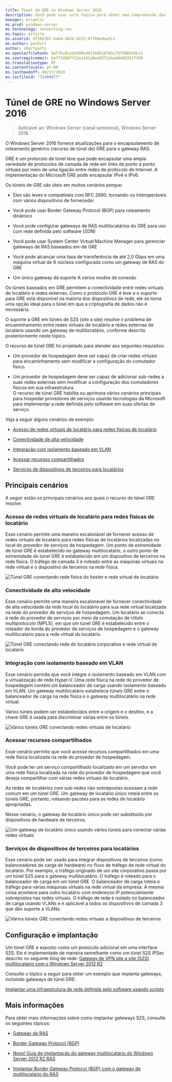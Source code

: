 ```yaml
---
title: Túnel de GRE no Windows Server 2016
description: Você pode usar este tópico para obter uma compreensão das atualizações para o recurso de túnel de encapsulamento de roteamento genérico (GRE) para o gateway de RAS no Windows Server 2016.
manager: brianlic
ms.prod: windows-server
ms.technology: networking-ras
ms.topic: article
ms.assetid: df2023bf-ba64-481e-b222-6f709edaa5c1
ms.author: pashort
author: shortpatti
ms.openlocfilehash: be57bc0ce1b509c49f269618765c79f380fd3b12
ms.sourcegitcommit: 6aff3d88ff22ea141a6ea6572a5ad8dd6321f199
ms.translationtype: MT
ms.contentlocale: pt-BR
ms.lasthandoff: 09/27/2019
ms.locfileid: "71404677"
---
```

# <a name="gre-tunneling-in-windows-server-2016"></a>Túnel de GRE no Windows Server 2016

>Aplicável ao: Windows Server (canal semestral), Windows Server 2016

O Windows Server 2016 fornece atualizações para o encapsulamento de roteamento genérico \(recurso de túnel de\) GRE para o gateway RAS.  
  
GRE é um protocolo de túnel leve que pode encapsular uma ampla variedade de protocolos de camada de rede em links de ponto a ponto virtuais por meio de uma ligação entre redes de protocolo de Internet. A implementação do Microsoft GRE pode encapsular IPv4 e IPv6.  
  
Os túneis de GRE são úteis em muitos cenários porque:  
  
-   Eles são leves e compatíveis com RFC 2890, tornando-os interoperáveis com vários dispositivos de fornecedor  
  
-   Você pode usar Border Gateway Protocol \(BGP\) para roteamento dinâmico  
  
-   Você pode configurar gateways de RAS multilocatários do GRE para uso com rede definida pelo software \(SDN\)
  
-   Você pode usar System Center Virtual Machine Manager para gerenciar gateways de RAS baseados em\-de GRE
  
-   Você pode alcançar uma taxa de transferência de até 2,0 Gbps em uma máquina virtual de 6 núcleos configurada como um gateway de RAS do GRE
  
-   Um único gateway dá suporte A vários modos de conexão  
  
Os túneis baseados em GRE permitem a conectividade entre redes virtuais de locatário e redes externas. Como o protocolo GRE é leve e o suporte para GRE está disponível na maioria dos dispositivos de rede, ele se torna uma opção ideal para o túnel em que a criptografia de dados não é necessária. 

O suporte a GRE em túneis de S2S (site a site) resolve o problema de encaminhamento entre redes virtuais de locatário e redes externas de locatário usando um gateway de multilocatário, conforme descrito posteriormente neste tópico.  
  
O recurso de túnel GRE foi projetado para atender aos seguintes requisitos:  
  
-   Um provedor de hospedagem deve ser capaz de criar redes virtuais para encaminhamento sem modificar a configuração do comutador físico.  
  
-   Um provedor de hospedagem deve ser capaz de adicionar sub-redes a suas redes externas sem modificar a configuração dos comutadores físicos em sua infraestrutura.  
O recurso de túnel GRE habilita ou aprimora vários cenários principais para hospedar provedores de serviços usando tecnologias da Microsoft para implementar a rede definida pelo software em suas ofertas de serviço.  
  
Veja a seguir alguns cenários de exemplo:  
  
-   [Acesso de redes virtuais de locatário para redes físicas de locatário](#BKMK_Access)  
  
-   [Conectividade de alta velocidade](#BKMK_Speed)  
  
-   [Integração com isolamento baseado em VLAN](#BKMK_Integration)  
  
-   [Acessar recursos compartilhados](#BKMK_Shared)  
  
-   [Serviços de dispositivos de terceiros para locatários](#BKMK_thirdparty)  
  
## <a name="key-scenarios"></a>Principais cenários

A seguir estão os principais cenários aos quais o recurso de túnel GRE resolve.  
  
### <a name="BKMK_Access"></a>Acesso de redes virtuais de locatário para redes físicas de locatário

Esse cenário permite uma maneira escalonável de fornecer acesso de redes virtuais de locatário para redes físicas de locatários localizadas no local do provedor de serviços de hospedagem. Um ponto de extremidade de túnel GRE é estabelecido no gateway multilocatário, o outro ponto de extremidade de túnel GRE é estabelecido em um dispositivo de terceiros na rede física. O tráfego de camada 3 é roteado entre as máquinas virtuais na rede virtual e o dispositivo de terceiros na rede física.  
  
![Túnel GRE conectando rede física do hoster e rede virtual de locatário](../../media/gre-tunneling-in-windows-server/GRE_.png)  
  
### <a name="BKMK_Speed"></a>Conectividade de alta velocidade

Esse cenário permite uma maneira escalonável de fornecer conectividade de alta velocidade da rede local do locatário para sua rede virtual localizada na rede do provedor de serviços de hospedagem. Um locatário se conecta à rede do provedor de serviços por meio da comutação de rótulo multiprotocolo (MPLS), em que um túnel GRE é estabelecido entre o roteador de borda do provedor de serviços de hospedagem e o gateway multilocatário para a rede virtual do locatário.  
  
![Túnel GRE conectando rede de locatário corporativo e rede virtual de locatário](../../media/gre-tunneling-in-windows-server/GRE-.png)  
  
### <a name="BKMK_Integration"></a>Integração com isolamento baseado em VLAN

Esse cenário permite que você integre o isolamento baseado em VLAN com a virtualização de rede Hyper-V. Uma rede física na rede do provedor de hospedagem contém um balanceador de carga usando isolamento baseado em VLAN. Um gateway multilocatário estabelece túneis GRE entre o balanceador de carga na rede física e o gateway multilocatário na rede virtual.  
  
Vários túneis podem ser estabelecidos entre a origem e o destino, e a chave GRE é usada para discriminar várias entre os túneis.  
  
![Vários túneis GRE conectando redes virtuais de locatário](../../media/gre-tunneling-in-windows-server/GRE-VLANIsolation.png)  
  
### <a name="BKMK_Shared"></a>Acessar recursos compartilhados

Esse cenário permite que você acesse recursos compartilhados em uma rede física localizada na rede do provedor de hospedagem.  
  
Você pode ter um serviço compartilhado localizado em um servidor em uma rede física localizada na rede do provedor de hospedagem que você deseja compartilhar com várias redes virtuais de locatário.  
  
As redes de locatários com sub-redes não sobrepostas acessam a rede comum em um túnel GRE. Um gateway de locatário único roteia entre os túneis GRE, portanto, roteando pacotes para as redes de locatário apropriadas.  
  
Nesse cenário, o gateway de locatário único pode ser substituído por dispositivos de hardware de terceiros.  
  
![Um gateway de locatário único usando vários túneis para conectar várias redes virtuais](../../media/gre-tunneling-in-windows-server/GRE-SharedResource.png)  
  
### <a name="BKMK_thirdparty"></a>Serviços de dispositivos de terceiros para locatários

Esse cenário pode ser usado para integrar dispositivos de terceiros (como balanceadores de carga de hardware) no fluxo de tráfego de rede virtual do locatário. Por exemplo, o tráfego originado de um site corporativo passa por um túnel S2S para o gateway multilocatário. O tráfego é roteado para o balanceador de carga em um túnel GRE. O balanceador de carga roteia o tráfego para várias máquinas virtuais na rede virtual da empresa. A mesma coisa acontece para outro locatário com endereços IP potencialmente sobrepostos nas redes virtuais. O tráfego de rede é isolado no balanceador de carga usando VLANs e é aplicável a todos os dispositivos de camada 3 que dão suporte a VLANs.  
  
![Vários túneis GRE conectando redes virtuais a dispositivos de terceiros](../../media/gre-tunneling-in-windows-server/GREThirdParty.png)  
  
## <a name="configuration-and-deployment"></a>Configuração e implantação

Um túnel GRE é exposto como um protocolo adicional em uma interface S2S. Ele é implementado de maneira semelhante como um túnel S2S IPSec descrito no seguinte blog de rede: [Gateway de VPN site a site (S2S) multilocatário com o Windows Server 2012 R2](https://blogs.technet.com/b/networking/archive/2013/09/29/multi-tenant-site-to-site-s2s-vpn-gateway-with-windows-server-2012-r2.aspx)  
  
Consulte o tópico a seguir para obter um exemplo que implanta gateways, incluindo gateways de túnel GRE:  
  
[Implantar uma infraestrutura de rede definida pelo software usando scripts](../../../networking/sdn/deploy/Deploy-a-Software-Defined-Network-infrastructure-using-scripts.md)
  
## <a name="more-information"></a>Mais informações

Para obter mais informações sobre como implantar gateways S2S, consulte os seguintes tópicos:  
  
-   [Gateway de RAS](RAS-Gateway.md)  
  
-   [Border Gateway Protocol &#40;BGP&#41;](../bgp/Border-Gateway-Protocol-BGP.md)  
  
-   [Novo! Guia de implantação do gateway multilocatário do Windows Server 2012 R2 RAS](https://blogs.technet.com/b/wsnetdoc/archive/2014/03/26/new-windows-server-2012-r2-RAS-multitenant-gateway-deployment-guide.aspx)  
  
-   [Implantar Border Gateway Protocol (BGP) com o gateway de multilocatário do RAS](https://blogs.technet.com/b/wsnetdoc/archive/2014/04/03/deploy-border-gateway-protocol-bgp-with-the-RAS-multitenant-gateway.aspx)  
  


